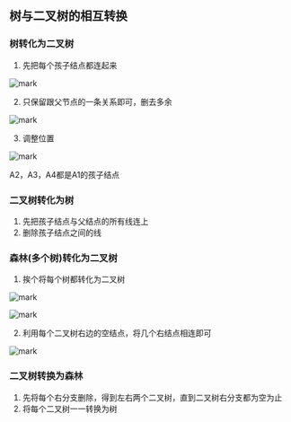 ## 树与二叉树的相互转换

### 树转化为二叉树

1. 先把每个孩子结点都连起来

![mark](http://img.codelin.xyz/blog/20200212/ijmuo4o2euGd.jpg?imageslim)

2. 只保留跟父节点的一条关系即可，删去多余

![mark](http://img.codelin.xyz/blog/20200212/VP8zjMKTmpod.jpg?imageslim)

3. 调整位置

![mark](http://img.codelin.xyz/blog/20200212/r1DCNrD56DQu.jpg?imageslim)

A2，A3，A4都是A1的孩子结点

### 二叉树转化为树

1. 先把孩子结点与父结点的所有线连上
2. 删除孩子结点之间的线

### 森林(多个树)转化为二叉树

1. 挨个将每个树都转化为二叉树

![mark](http://img.codelin.xyz/blog/20200212/zW3InaoGvLpf.jpg?imageslim)

![mark](http://img.codelin.xyz/blog/20200212/6AhKeL7DKRTT.jpg?imageslim)

2. 利用每个二叉树右边的空结点，将几个右结点相连即可

![mark](http://img.codelin.xyz/blog/20200212/45PzSLAgd4PN.jpg?imageslim)

### 二叉树转换为森林

1. 先将每个右分支删除，得到左右两个二叉树，直到二叉树右分支都为空为止
2. 将每个二叉树一一转换为树